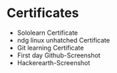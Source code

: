 # Certificates

* Sololearn Certificate
* ndg linux unhatched Certificate
* Git learning Certificate
* First day Github-Screenshot
* Hackerearth-Screenshot


